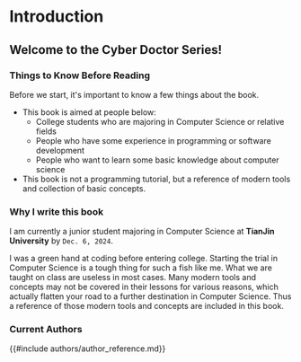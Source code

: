# Introduction

## Welcome to the Cyber Doctor Series!

### Things to Know Before Reading

Before we start, it's important to know a few things about the book.
- This book is aimed at people below:
    - College students who are majoring in Computer Science or relative fields
    - People who have some experience in programming or software development
    - People who want to learn some basic knowledge about computer science
- This book is not a programming tutorial, but a reference of modern tools and collection of basic concepts.


### Why I write this book
I am currently a junior student majoring in Computer Science at **TianJin University** by `Dec. 6, 2024`.

I was a green hand at coding before entering college. Starting the trial in Computer Science is a tough thing for such a fish like me. What we are taught on class are useless in most cases. Many modern tools and concepts may not be covered in their lessons for various reasons, which actually flatten your road to a further destination in Computer Science. Thus a reference of those modern tools and concepts are included in this book.


### Current Authors
{{#include authors/author_reference.md}}



<!-- Collecting tutorials is easy, while putting them into practice is hard. Various problems may occur at unexpected times. Despite the difficulty of all the above, recognizing the correctness of the tutorial is the most challenging part, as we are quite new and may make small mistakes that leads to unexpected results. Thus making a reference of those knowledge  -->